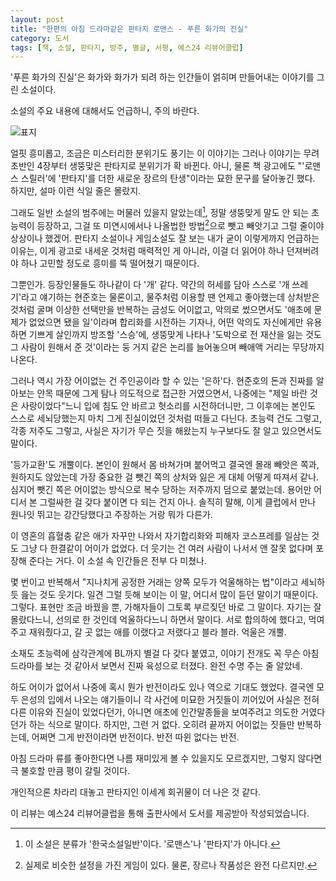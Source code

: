 ```yaml
---
layout: post
title: "한편의 아침 드라마같은 판타지 로맨스 - 푸른 화가의 진실"
category: 도서
tags: [책, 소설, 판타지, 방주, 별글, 서평, 예스24 리뷰어클럽]
---
```


'푸른 화가의 진실'은 화가와 화가가 되려 하는 인간들이 얽히며 만들어내는 이야기를 그린 소설이다.

<div class="im im-warning">
소설의 주요 내용에 대해서도 언급하니, 주의 바란다.
</div>

![표지](https://lh3.googleusercontent.com/-odhxdMhiFZk/WZcnZKeUoaI/AAAAAAAAWSo/6vPyC24A7ngD0cqa2Em6IuZ2iKxDtrPlgCE0YBhgL/s480/truth-of-the-blue-painter-book.jpg)

얼핏 흥미롭고, 조금은 미스터리한 분위기도 풍기는 이 이야기는
그러나 이야기는 무려 초반인 4장부터 생뚱맞은 판타지로 분위기가 확 바뀐다.
아니, 물론 책 광고에도 "'로맨스 스릴러'에 '판타지'를 더한 새로운 장르의 탄생"이라는 묘한 문구를 달아놓긴 했다.
하지만, 설마 이런 식일 줄은 몰랐지.

그래도 일반 소설의 범주에는 머물러 있을지 알았는데[^1],
정말 생뚱맞게 말도 안 되는 초능력이 등장하고,
그걸 또 미연시에서나 나올법한 방법[^2]으로 뺏고 빼앗기고 그럴 줄이야 상상이나 했겠어.
판타지 소설이나 게임소설도 잘 보는 내가 굳이 이렇게까지 언급하는 이유는,
이게 광고로 내세운 것처럼 매력적인 게 아니라,
이걸 더 읽어야 하나 던져버려야 하나 고민할 정도로 흥미를 뚝 떨어쳤기 때문이다.

[^1]: 이 소설은 분류가 '한국소설일반'이다. '로맨스'나 '판타지'가 아니다.

[^2]: 실제로 비슷한 설정을 가진 게임이 있다. 물론, 장르나 작품성은 완전 다르지만.

그뿐인가.
등장인물들도 하나같이 다 '개' 같다.
약간의 허세를 담아 스스로 '개 쓰레기'라고 얘기하는 현준호는 물론이고,
물주처럼 이용할 땐 언제고 좋아했는데 상처받은 것처럼 굴며 이상한 선택만을 반복하는 금성도 어이없고,
악의로 썼으면서도 '애초에 문제가 없었으면 됐을 일'이라며 합리화를 시전하는 기자나,
어떤 악의도 자신에게만 유용하면 기쁘게 살인까지 방조할 '스승'에,
생뚱맞게 나타나 '도박으로 전 재산을 잃는 것도 그 사람이 원해서 준 것'이라는 둥 거지 같은 논리를 늘어놓으며 빼애액 거리는 무당까지 나온다.

그러나 역시 가장 어이없는 건 주인공이라 할 수 있는 '은하'다.
현준호의 돈과 진짜를 알아보는 안목 때문에 그게 탐나 의도적으로 접근한 거였으면서,
나중에는 "제일 바란 것은 사랑이었다"느니 입에 침도 안 바르고 헛소리를 시전하더니만,
그 이후에는 본인도 스스로 세뇌당했는지 마치 그게 진실이었던 것처럼 떠들고 다닌다.
초능력 건도 그렇고, 각종 저주도 그렇고,
사실은 자기가 무슨 짓을 해왔는지 누구보다도 잘 알고 있으면서도 말이다.

'등가교환'도 개뿔이다.
본인이 원해서 몸 바쳐가며 붙어먹고 결국엔 몰래 빼앗은 쪽과,
원하지도 않았는데 가장 중요한 걸 뺏긴 쪽의 상처와 잃은 게 대체 어떻게 따져서 같나.
심지어 뺏긴 쪽은 어이없는 방식으로 복수 당하는 저주까지 덤으로 붙었는데.
용어만 어디서 본 그럴싸한 걸 갖다 붙이면 다 되는 건지 아나.
솔직히 말해, 이게 클럽에서 만나 원나잇 뛰고는 강간당했다고 주장하는 거랑 뭐가 다른가.

이 영혼의 흡혈충 같은 애가 자꾸만 나와서 자기합리화와 피해자 코스프레를 일삼는 것도
그냥 다 한결같이 어이가 없었다.
더 웃기는 건 여러 사람이 나서서 앤 잘못 없다며 포장해 준다는 거다.
이 소설 속 인간들은 전부 다 미쳤나.

몇 번이고 반복해서 "지나치게 공정한 거래는 양쪽 모두가 억울해하는 법"이라고 세뇌하듯 읊는 것도 웃기다.
일견 그럴 듯해 보이는 이 말, 어디서 많이 듣던 말이기 때문이다.
그렇다.
표현만 조금 바꿨을 뿐, 가해자들이 그토록 부르짖던 바로 그 말이다.
자기는 잘 몰랐다느니, 선의로 한 것인데 억울하다느니 하면서 말이다.
서로 합의하에 했다고, 먹여주고 재워줬다고, 갈 곳 없는 애를 이랬다고 저랬다고 블라 블라.
억울은 개뿔.

소재도 초능력에 삼각관계에 BL까지 별걸 다 갖다 붙였고,
이야기 전개도 꼭 무슨 아침 드라마를 보는 것 같아서
보면서 진짜 육성으로 터졌다.
완전 수명 주는 줄 알았네.

하도 어이가 없어서 나중에 혹시 뭔가 반전이라도 있나 역으로 기대도 했었다.
결국엔 모두 은성의 입에서 나오는 얘기들이니
각 사건에 미묘한 거짓들이 끼어있어
사실은 전혀 다른 이유와 진실이 있었다던가,
아니면 애초에 인간말종들을 보여주려고 의도한 거였다던가 하는 식으로 말이다.
하지만, 그런 거 없다.
오히려 끝까지 어이없는 짓들만 반복하는데, 어쩌면 그게 반전이라면 반전이다.
반전 따윈 없다는 반전.

아침 드라마 류를 좋아한다면 나름 재미있게 볼 수 있을지도 모르겠지만,
그렇지 않다면 극 불호할 만큼 평이 갈릴 것이다.

개인적으론 차라리 대놓고 판타지인 이세계 회귀물이 더 나은 것 같다.



<div class="im im-info">
이 리뷰는 예스24 리뷰어클럽을 통해 출판사에서 도서를 제공받아 작성되었습니다.
</div>
